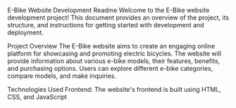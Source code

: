 E-Bike Website Development Readme
Welcome to the E-Bike website development project! This document provides an overview of the project, its structure, and instructions for getting started with development and deployment.

Project Overview
The E-Bike website aims to create an engaging online platform for showcasing and promoting electric bicycles. The website will provide information about various e-bike models, their features, benefits, and purchasing options. Users can explore different e-bike categories, compare models, and make inquiries.

Technologies Used
Frontend: The website's frontend is built using HTML, CSS, and JavaScript
